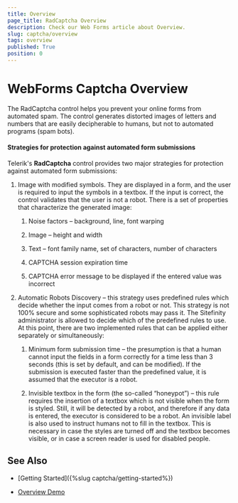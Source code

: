 ```yaml
---
title: Overview
page_title: RadCaptcha Overview
description: Check our Web Forms article about Overview.
slug: captcha/overview
tags: overview
published: True
position: 0
---
```


# WebForms Captcha Overview

The RadCaptcha control helps you prevent your online forms from automated spam. The control generates distorted images of letters and numbers that are easily decipherable to humans, but not to automated programs (spam bots).

#### Strategies for protection against automated form submissions

Telerik's **RadCaptcha** control provides two major strategies for protection against automated form submissions:

1. Image with modified symbols. They are displayed in a form, and the user is required to input the symbols in a textbox. If the input is correct, the control validates that the user is not a robot. There is a set of properties that characterize the generated image:
	
	1. Noise factors – background, line, font warping
	
	1. Image – height and width
	
	1. Text – font family name, set of characters, number of characters
	
	1. CAPTCHA session expiration time
	
	1. CAPTCHA error message to be displayed if the entered value was incorrect
	
1. Automatic Robots Discovery – this strategy uses predefined rules which decide whether the input comes from a robot or not. This strategy is not 100% secure and some sophisticated robots may pass it. The Sitefinity administrator is allowed to decide which of the predefined rules to use. At this point, there are two implemented rules that can be applied either separately or simultaneously:
	
	1. Minimum form submission time – the presumption is that a human cannot input the fields in a form correctly for a time less than 3 seconds (this is set by default, and can be modified). If the submission is executed faster than the predefined value, it is assumed that the executor is a robot.
	
	1. Invisible textbox in the form (the so-called “honeypot”) – this rule requires the insertion of a textbox which is not visible when the form is styled. Still, it will be detected by a robot, and therefore if any data is entered, the executor is considered to be a robot. An invisible label is also used to instruct humans not to fill in the textbox. This is necessary in case the styles are turned off and the textbox becomes visible, or in case a screen reader is used for disabled people.

## See Also

* [Getting Started]({%slug captcha/getting-started%})

* [Overview Demo](https://demos.telerik.com/aspnet-ajax/captcha/examples/overview/defaultcs.aspx)
